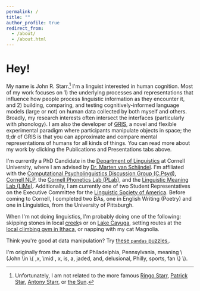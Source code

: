 ```yaml
---
permalink: /
title: ""
author_profile: true
redirect_from: 
  - /about/
  - /about.html
---
```



Hey!
======
My name is John R. Starr.[^1] I'm a linguist interested in human cognition. Most of my work focuses on 1) the underlying processes and representations that influence how people process linguistic information as they encounter it, and 2) building, comparing, and testing cognitively-informed language models (large or not) on human data collected by both myself and others. Broadly, my research interests often intersect the interfaces (particularly with phonology). I am also the developer of [GRIS](https://github.com/johnstarr-ling/gris-toolkit), a novel and flexible experimental paradigm where participants manipulate objects in space; the tl;dr of GRIS is that you can approximate and compare mental representations of humans for all kinds of things. You can read more about my work by clicking the Publications and Presentations tabs above. 

I'm currently a PhD Candidate in the [Department of Linguistics](https://linguistics.cornell.edu/) at Cornell University, where I am advised by [Dr. Marten van Schijndel](https://vansky.github.io/). I'm affiliated with the [Computational Psycholinguistics Discussion Group (C.Psyd)](https://c-psyd.github.io/), [Cornell NLP](https://nlp.cornell.edu/), the [Cornell Phonetics Lab (PLab)](https://conf.ling.cornell.edu/), and the [Linguistic Meaning Lab (LiMe)](https://lime-lab-cornell.github.io/). Additionally, I am currently one of two Student Representatives on the Executive Committee for the [Linguistic Society of America](https://www.lsadc.org/). Before coming to Cornell, I completed two BAs, one in English Writing (Poetry) and one in Linguistics, from the University of Pittsburgh. 

When I'm not doing linguistics, I'm probably doing one of the following: skipping stones in local [creek](https://www.youtube.com/watch?v=wAGi71uHm4g)s or on [Lake Cayuga](https://musique-concrete.tumblr.com/post/141057528801/on-my-boat-on-lake-cayuga), setting routes at the [local climbing gym in Ithaca](https://www.cayugaclimbs.com/), or napping with my cat Magnolia.

Think you're good at data manipulation? Try [these `pandas` puzzles.](https://github.com/johnstarr-ling/pandas-puzzles).

I'm originally from the suburbs of Philadelphia, Pennsylvania, meaning \\(John \in  \\{ \,x\, \mid \, x\, is\, a\, jaded\, and\, delusional\, Philly\, sports\, fan \\} \\).

[^1]: Unfortunately, I am not related to the more famous [Ringo Starr](https://en.wikipedia.org/wiki/Ringo_Starr), [Patrick Star](https://en.wikipedia.org/wiki/Patrick_Star), [Antony Starr](https://en.wikipedia.org/wiki/Antony_Starr), or [the Sun](https://en.wikipedia.org/wiki/Sun).
